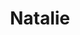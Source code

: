 ---
layout: item
raw_url: https://prdwebappstorage.blob.core.windows.net/kansaspattons/images/gallery-2009-10-31/img59443.jpg
thumb_url: https://prdwebappstorage.blob.core.windows.net/kansaspattons/images/gallery-2009-10-31/thumb_img59443.jpg
index: 17
title: Natalie
---